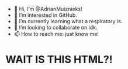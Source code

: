 - 👋 Hi, I’m @AdrianMuiznieks!
- 👀 I’m interested in GitHub.
- 🌱 I’m currently learning what a respiratory is.
- 💞️ I’m looking to collaborate on idk.
- 📫 How to reach me: just know me!

<h1>WAIT IS THIS HTML?!</h1>

<!---
AdrianMuiznieks/AdrianMuiznieks is a ✨ special ✨ repository because its `README.md` (this file) appears on your GitHub profile.
You can click the Preview link to take a look at your changes.
--->
